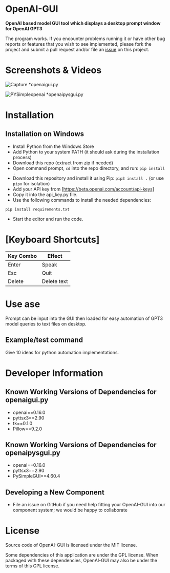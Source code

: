 # OpenAI-GUI
**OpenAI based model GUI tool which displays a desktop prompt window for OpenAI GPT3**

The program works. If you encounter problems running it or have other bug reports or features that you wish to see implemented, please fork the project and submit a pull request and/or file an [issue](https://github.com/MaxSSD/OpenAI-GUI/issues) on this project.

# Screenshots & Videos
![Capture](https://user-images.githubusercontent.com/86234226/206861632-620e85da-d41d-44e2-ae06-bdf68ef8ab91.PNG)
*openaigui.py

![PYSimpleopenai](https://user-images.githubusercontent.com/86234226/208240516-02b90a7a-3133-4ae6-bbdc-7f738ced4a96.PNG)
*openaipysgui.py

# Installation

## Installation on Windows
* Install Python from the Windows Store
* Add Python to your system PATH (it should ask during the installation process)
* Download this repo (extract from zip if needed)
* Open command prompt, `cd` into the repo directory, and run: `pip install .`
* Download this repository and install it using Pip: `pip3 install .` (or use `pipx` for isolation)
* Add your API key from [https://beta.openai.com/account/api-keys]
* Copy it into the api_key.py file.
* Use the following commands to install the needed dependencies:
```
pip install requirements.txt
```
* Start the editor and run the code.

# [Keyboard Shortcuts]
| Key Combo                 | Effect                                             |
| ------------------------- | -------------------------------------------------- |
| Enter                     | Speak                                              |
| Esc                       | Quit                                               |
| Delete                    | Delete text                                        |


# Use ase
Prompt can be input into the GUI then loaded for easy automation of GPT3 model queries to text files on desktop.

## Example/test command
Give 10 ideas for python automation implementations.

# Developer Information
## Known Working Versions of Dependencies for openaigui.py
* openai==0.16.0
* pyttsx3==2.90
* tk==0.1.0
* Pillow==9.2.0
## Known Working Versions of Dependencies for openaipysgui.py
* openai==0.16.0
* pyttsx3==2.90
* PySimpleGUI==4.60.4

## Developing a New Component
* File an issue on GitHub if you need help fitting your OpenAI-GUI into our component system; we would be happy to collaborate

# License
Source code of OpenAI-GUI is licensed under the MIT license.

Some dependencies of this application are under the GPL license. When packaged with these dependencies, OpenAI-GUI may also be under the terms of this GPL license.
